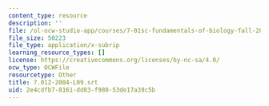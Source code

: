 ```yaml
---
content_type: resource
description: ''
file: /ol-ocw-studio-app/courses/7-01sc-fundamentals-of-biology-fall-2011/2e4cdfb78161dd83f98053de17a39c5b_7.012-2004-L09.srt
file_size: 50223
file_type: application/x-subrip
learning_resource_types: []
license: https://creativecommons.org/licenses/by-nc-sa/4.0/
ocw_type: OCWFile
resourcetype: Other
title: 7.012-2004-L09.srt
uid: 2e4cdfb7-8161-dd83-f980-53de17a39c5b
---
```


